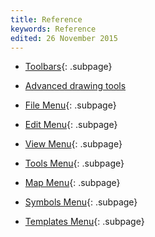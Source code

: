 ```yaml
---
title: Reference
keywords: Reference
edited: 26 November 2015
---
```


 - [Toolbars](toolbars.md){: .subpage}
  - [Advanced drawing tools](toolbars.md#advanced-drawing-toolbar)


 - [File Menu](file_menu.md){: .subpage}
 - [Edit Menu](edit_menu.md){: .subpage}
 - [View Menu](view_menu.md){: .subpage}
 - [Tools Menu](tools_menu.md){: .subpage}
 - [Map Menu](map_menu.md){: .subpage}
 - [Symbols Menu](symbols_menu.md){: .subpage}
 - [Templates Menu](templates_menu.md){: .subpage}
